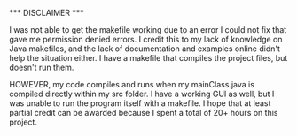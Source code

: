*** DISCLAIMER ***

I was not able to get the makefile working due to an error I could not fix that gave me permission denied errors. I credit this to my lack of knowledge on Java makefiles, and the lack of documentation and examples online didn't help the situation either. I have a makefile that compiles the project files, but doesn't run them.

HOWEVER, my code compiles and runs when my mainClass.java is compiled directly within my src folder. I have a working GUI as well, but I was unable to run the program itself with a makefile. I hope that at least partial credit can be awarded because I spent a total of 20+ hours on this project.
